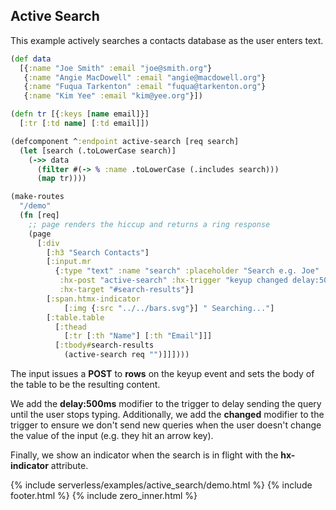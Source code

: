 ## Active Search
This example actively searches a contacts database as the user enters text.

```clojure
(def data
  [{:name "Joe Smith" :email "joe@smith.org"}
   {:name "Angie MacDowell" :email "angie@macdowell.org"}
   {:name "Fuqua Tarkenton" :email "fuqua@tarkenton.org"}
   {:name "Kim Yee"	:email "kim@yee.org"}])

(defn tr [{:keys [name email]}]
  [:tr [:td name] [:td email]])

(defcomponent ^:endpoint active-search [req search]
  (let [search (.toLowerCase search)]
    (->> data
      (filter #(-> % :name .toLowerCase (.includes search)))
      (map tr))))

(make-routes
  "/demo"
  (fn [req]
    ;; page renders the hiccup and returns a ring response
    (page
      [:div
        [:h3 "Search Contacts"]
        [:input.mr
          {:type "text" :name "search" :placeholder "Search e.g. Joe"
           :hx-post "active-search" :hx-trigger "keyup changed delay:500ms"
           :hx-target "#search-results"}]
        [:span.htmx-indicator
            [:img {:src "../../bars.svg"}] " Searching..."]
        [:table.table
          [:thead
            [:tr [:th "Name"] [:th "Email"]]]
          [:tbody#search-results
            (active-search req "")]]])))
```

The input issues a **POST** to **rows** on the keyup event and sets the body of the table to be the resulting content.

We add the **delay:500ms** modifier to the trigger to delay sending the query until the user stops typing. 
Additionally, we add the **changed** modifier to the trigger to ensure we don't send new queries when the user doesn't change the value of the input (e.g. they hit an arrow key).

Finally, we show an indicator when the search is in flight with the **hx-indicator** attribute.

{% include serverless/examples/active_search/demo.html %}
{% include footer.html %}
{% include zero_inner.html %}